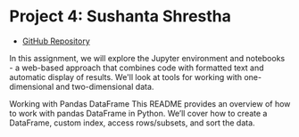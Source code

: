 # Project 4: Sushanta Shrestha 

- [GitHub Repository](https://github.com/sshres10/datafun-04-notebooks)

In this assignment, we will explore the Jupyter environment and notebooks - a web-based approach that combines code with formatted text and automatic display of results.  We'll look at tools for working with one-dimensional and two-dimensional data.  

Working with Pandas DataFrame
This README provides an overview of how to work with pandas DataFrame in Python. We’ll cover how to create a DataFrame, custom index, access rows/subsets, and sort the data.

